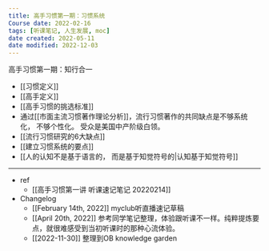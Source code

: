```yaml
---
title: 高手习惯第一期：习惯系统
Course date: 2022-02-16
tags: [听课笔记, 人生发展, moc]
date created: 2022-05-11
date modified: 2022-12-03
---
```


高手习惯第一期：知行合一  

- [[习惯定义]]
- [[高手定义]]
- [[高手习惯的挑选标准]]
- 通过[[市面主流习惯著作理论分析]]，流行习惯著作的共同缺点是不够系统化， 不够个性化。 受众是美国中产阶级白领。 
- [[流行习惯研究的6大缺点]]
- [[建立习惯系统的要点]]
- [[人的认知不是基于语言的， 而是基于知觉符号的|认知基于知觉符号]]

---
- ref
	- [[高手习惯第一讲 听课速记笔记 20220214]]
- Changelog
	- [[February 14th, 2022]] myclub听直播速记草稿
	- [[April 20th, 2022]] 参考同学笔记整理，体验跟听课不一样。纯粹提炼要点，就很难感受到当初听课时的那种心流体验。
	- [[2022-11-30]] 整理到OB knowledge garden
